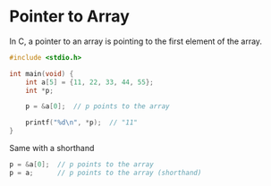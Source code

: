 # Pointer to Array

In C, a pointer to an array is pointing to the first element of the array.

```c
#include <stdio.h>

int main(void) {
    int a[5] = {11, 22, 33, 44, 55};
    int *p;

    p = &a[0];  // p points to the array

    printf("%d\n", *p);  // "11"
}
```

Same with a shorthand
```c
p = &a[0];  // p points to the array
p = a;      // p points to the array (shorthand)
```
